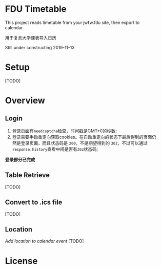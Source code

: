 # FDU Timetable

This project reads timetable from your jwfw.fdu site, then export to calendar.

用于复旦大学课表导入日历

Still under constructing 2019-11-13

# Setup
[TODO]

# Overview
## Login
1. 登录页面有`needcaptcha`检查，时间戳是GMT+0的秒数;
2. 登录需要手动重定向获取cookies。在自动重定向的状态下最后得到的页面仍然是登录页面，而且状态码是 `200`，不是期望得到的 `302`，不过可以通过`response.history`查看中间是否有`302`状态码;

**登录部分已完成**

## Table Retrieve
[TODO]

## Convert to .ics file
[TODO]

## Location
*Add location to calendar event*
[TODO]
# License
